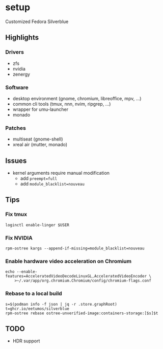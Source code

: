 setup
=====
Customized Fedora Silverblue


Highlights
----------
### Drivers
- zfs
- nvidia
- zenergy

### Software
- desktop environment (gnome, chromium, libreoffice, mpv, ...)
- common cli tools (tmux, nnn, nvim, ripgrep, ...)
- wrapper for umu-launcher
- monado

### Patches
- multiseat (gnome-shell)
- xreal air (mutter, monado)


Issues
------
- kernel arguments require manual modification
  - add `preempt=full`
  - add `module_blacklist=nouveau`


Tips
----
### Fix tmux
```
loginctl enable-linger $USER
```

### Fix NVIDIA
```
rpm-ostree kargs --append-if-missing=module_blacklist=nouveau
```

### Enable hardware video acceleration on Chromium
```
echo --enable-features=AcceleratedVideoDecodeLinuxGL,AcceleratedVideoEncoder \
    >~/.var/app/org.chromium.Chromium/config/chromium-flags.conf
```

### Rebase to a local build
```
s=$(podman info -f json | jq -r .store.graphRoot)
t=ghcr.io/eetumos/silverblue
rpm-ostree rebase ostree-unverified-image:containers-storage:[$s]$t
```


TODO
----
- HDR support
